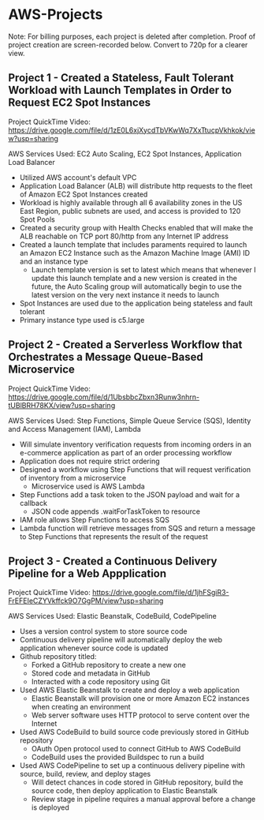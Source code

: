 # AWS-Projects

Note: For billing purposes, each project is deleted after completion. Proof of project creation are screen-recorded below. Convert to 720p for a clearer view.

## Project 1 - Created a Stateless, Fault Tolerant Workload with Launch Templates in Order to Request EC2 Spot Instances

Project QuickTime Video: https://drive.google.com/file/d/1zE0L6xjXycdTbVKwWq7XxTtucpVkhkok/view?usp=sharing

AWS Services Used: EC2 Auto Scaling, EC2 Spot Instances, Application Load Balancer

* Utilized AWS account's default VPC
* Application Load Balancer (ALB) will distribute http requests to the fleet of Amazon EC2 Spot Instances created
* Workload is highly available through all 6 availability zones in the US East Region, public subnets are used, and access is provided to 120 Spot Pools
* Created a security group with Health Checks enabled that will make the ALB reachable on TCP port 80/http from any Internet IP address
* Created a launch template that includes paraments required to launch an Amazon EC2 Instance such as the Amazon Machine Image (AMI) ID and an instance type
  * Launch template version is set to latest which means that whenever I update this launch template and a new version is created in the future, the Auto Scaling group will automatically begin to use the latest version on the very next instance it needs to launch
* Spot Instances are used due to the application being stateless and fault tolerant
* Primary instance type used is c5.large 

## Project 2 - Created a Serverless Workflow that Orchestrates a Message Queue-Based Microservice

Project QuickTime Video: https://drive.google.com/file/d/1UbsbbcZbxn3Runw3nhrn-tUBlBRH78KX/view?usp=sharing

AWS Services Used: Step Functions, Simple Queue Service (SQS), Identity and Access Management (IAM), Lambda

* Will simulate inventory verification requests from incoming orders in an e-commerce application as part of an order processing workflow
* Application does not require strict ordering
* Designed a workflow using Step Functions that will request verification of inventory from a microservice
  * Microservice used is AWS Lambda
* Step Functions add a task token to the JSON payload and wait for a callback
  * JSON code appends .waitForTaskToken to resource
* IAM role allows Step Functions to access SQS
* Lambda function will retrieve messages from SQS and return a message to Step Functions that represents the result of the request

## Project 3 - Created a Continuous Delivery Pipeline for a Web Appplication

Project QuickTime Video: https://drive.google.com/file/d/1jhFSgiR3-FrEFEIeCZYVkffck9O7GgPM/view?usp=sharing

AWS Services Used: Elastic Beanstalk, CodeBuild, CodePipeline

* Uses a version control system to store source code
* Continuous delivery pipeline will automatically deploy the web application whenever source code is updated
* Github repository titled: 
  * Forked a GitHub repository to create a new one
  * Stored code and metadata in GitHub
  * Interacted with a code repository using Git
* Used AWS Elastic Beanstalk to create and deploy a web application
  * Elastic Beanstalk will provision one or more Amazon EC2 instances when creating an environment
  * Web server software uses HTTP protocol to serve content over the Internet
* Used AWS CodeBuild to build source code previously stored in GitHub repository
  * OAuth Open protocol used to connect GitHub to AWS CodeBuild
  * CodeBuild uses the provided Buildspec to run a build
* Used AWS CodePipeline to set up a continuous delivery pipeline with source, build, review, and deploy stages
  * Will detect chances in code stored in GitHub repository, build the source code, then deploy application to Elastic Beanstalk
  * Review stage in pipeline requires a manual approval before a change is deployed

